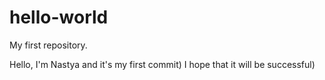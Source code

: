 # hello-world
My first repository.

Hello, I'm Nastya and it's my first commit) 
I hope that it will be successful) 
